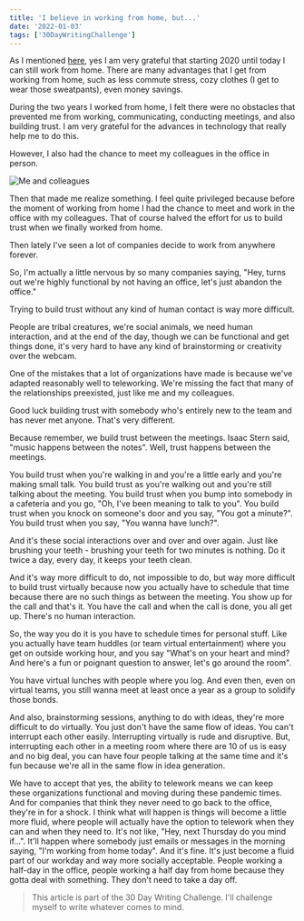 ```yaml
---
title: 'I believe in working from home, but...'
date: '2022-01-03'
tags: ['30DayWritingChallenge']
---
```


As I mentioned [here](/30-day-writing-challenge/day-10/#still-working-from-home), yes I am very grateful that starting 2020 until today I can still work from home. There are many advantages that I get from working from home, such as less commute stress, cozy clothes (I get to wear those sweatpants), even money savings.

During the two years I worked from home, I felt there were no obstacles that prevented me from working, communicating, conducting meetings, and also building trust. I am very grateful for the advances in technology that really help me to do this.

However, I also had the chance to meet my colleagues in the office in person.

![Me and colleagues](/images/i-believe-in-working-from-home-but-1.jpg)

Then that made me realize something. I feel quite privileged because before the moment of working from home I had the chance to meet and work in the office with my colleagues. That of course halved the effort for us to build trust when we finally worked from home.

Then lately I've seen a lot of companies decide to work from anywhere forever.

So, I'm actually a little nervous by so many companies saying, "Hey, turns out we're highly functional by not having an office, let's just abandon the office."

Trying to build trust without any kind of human contact is way more difficult.

People are tribal creatures, we're social animals, we need human interaction, and at the end of the day, though we can be functional and get things done, it's very hard to have any kind of brainstorming or creativity over the webcam.

One of the mistakes that a lot of organizations have made is because we've adapted reasonably well to teleworking. We're missing the fact that many of the relationships preexisted, just like me and my colleagues.

Good luck building trust with somebody who's entirely new to the team and has never met anyone. That's very different.

Because remember, we build trust between the meetings. Isaac Stern said, "music happens between the notes". Well, trust happens between the meetings.

You build trust when you're walking in and you're a little early and you're making small talk. You build trust as you're walking out and you're still talking about the meeting. You build trust when you bump into somebody in a cafeteria and you go, "Oh, I've been meaning to talk to you". You build trust when you knock on someone's door and you say, "You got a minute?". You build trust when you say, "You wanna have lunch?".

And it's these social interactions over and over and over again. Just like brushing your teeth - brushing your teeth for two minutes is nothing. Do it twice a day, every day, it keeps your teeth clean.

And it's way more difficult to do, not impossible to do, but way more difficult to build trust virtually because now you actually have to schedule that time because there are no such things as between the meeting. You show up for the call and that's it. You have the call and when the call is done, you all get up. There's no human interaction.

So, the way you do it is you have to schedule times for personal stuff. Like you actually have team huddles (or team virtual entertainment) where you get on outside working hour, and you say "What's on your heart and mind? And here's a fun or poignant question to answer, let's go around the room".

You have virtual lunches with people where you log. And even then, even on virtual teams, you still wanna meet at least once a year as a group to solidify those bonds.

And also, brainstorming sessions, anything to do with ideas, they're more difficult to do virtually. You just don't have the same flow of ideas. You can't interrupt each other easily. Interrupting virtually is rude and disruptive. But, interrupting each other in a meeting room where there are 10 of us is easy and no big deal, you can have four people talking at the same time and it's fun because we're all in the same flow in idea generation.

We have to accept that yes, the ability to telework means we can keep these organizations functional and moving during these pandemic times. And for companies that think they never need to go back to the office, they're in for a shock. I think what will happen is things will become a little more fluid, where people will actually have the option to telework when they can and when they need to. It's not like, "Hey, next Thursday do you mind if...". It'll happen where somebody just emails or messages in the morning saying, "I'm working from home today". And it's fine. It's just become a fluid part of our workday and way more socially acceptable. People working a half-day in the office, people working a half day from home because they gotta deal with something. They don't need to take a day off.

> This article is part of the 30 Day Writing Challenge. I'll challenge myself to write whatever comes to mind.

